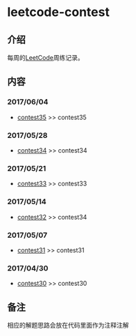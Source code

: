 # leetcode-contest

## **介绍**
每周的[LeetCode](https://leetcode.com/)周练记录。

## **内容**
### **2017/06/04**
- [contest35](https://leetcode.com/contest/leetcode-weekly-contest-35) >> contest35

### **2017/05/28**
- [contest34](https://leetcode.com/contest/leetcode-weekly-contest-34) >> contest34

### **2017/05/21**
- [contest33](https://leetcode.com/contest/leetcode-weekly-contest-33) >> contest33

### **2017/05/14**
- [contest32](https://leetcode.com/contest/leetcode-weekly-contest-32) >> contest34

### **2017/05/07**
- [contest31](https://leetcode.com/contest/leetcode-weekly-contest-31) >> contest31

### **2017/04/30**
- [contest30](https://leetcode.com/contest/leetcode-weekly-contest-30) >> contest30

## **备注**
相应的解题思路会放在代码里面作为注释注解

